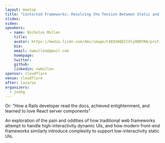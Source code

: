 ```yaml
---
layout: meetup
title: "Contorted Frameworks: Resolving the Tension Between Static and Dynamic UIs"
slides: 
video:
speakers:
  - name: Nicholas Mullen
    title:
    avatar: https://media.licdn.com/dms/image/C4E03AQECCXly0QRYRA/profile-displayphoto-shrink_800_800/0/1557285132677?e=1724284800&v=beta&t=4YueTBmzvHkIY-egkkpM3xNzpqBLMABHpDUDjXvDLFA
    bio:
    email: nwmullen@gmail.com
    homepage:
    twitter:
    github:
    linkedin: nwmullen
sponsor: cloudflare
venue: cloudflare
after: lazarus
organizers:
  - joahg
---
```


Or: "How a Rails developer read the docs, achieved enlightenment, and learned to love React server components"

An exploration of the pain and oddities of how traditional web frameworks attempt to handle high-interactivity dynamic UIs, and how modern front-end frameworks similarly introduce complexity to support low-interactivity static UIs.


